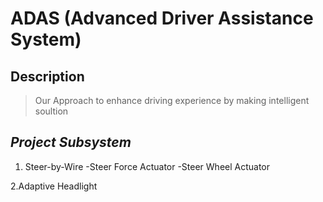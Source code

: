 # ADAS (Advanced Driver  Assistance System)
## Description 
> Our Approach to enhance driving experience by making intelligent soultion

## ***Project Subsystem***

1. Steer-by-Wire
  -Steer Force Actuator
   -Steer Wheel Actuator
   
2.Adaptive Headlight
